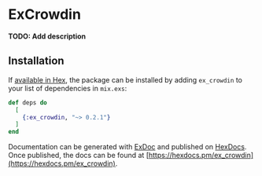 # ExCrowdin

**TODO: Add description**

## Installation

If [available in Hex](https://hex.pm/docs/publish), the package can be installed
by adding `ex_crowdin` to your list of dependencies in `mix.exs`:

```elixir
def deps do
  [
    {:ex_crowdin, "~> 0.2.1"}
  ]
end
```

Documentation can be generated with [ExDoc](https://github.com/elixir-lang/ex_doc)
and published on [HexDocs](https://hexdocs.pm). Once published, the docs can
be found at [https://hexdocs.pm/ex_crowdin](https://hexdocs.pm/ex_crowdin).

